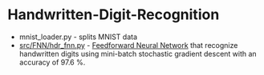 # Handwritten-Digit-Recognition
* mnist_loader.py - splits MNIST data
* [src/FNN/hdr_fnn.py](https://github.com/Taarak9/Handwritten-DIgit-Recognition/blob/main/src/FNN/hdr_fnn.ipynb) - [Feedforward Neural Network](https://github.com/Taarak9/Neural-Networks/tree/master/Feedforward%20Neural%20Network) that recognize handwritten digits using mini-batch stochastic gradient descent with an accuracy of 97.6 %. 
